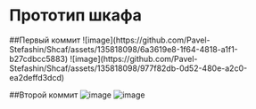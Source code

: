 <h1>Прототип шкафа</h1>
##Первый коммит
![image](https://github.com/Pavel-Stefashin/Shcaf/assets/135818098/6a3619e8-1f64-4818-a1f1-b27cdbcc5883)
![image](https://github.com/Pavel-Stefashin/Shcaf/assets/135818098/977f82db-0d52-480e-a2c0-ea2deffd3dcd)

##Второй коммит
![image](https://github.com/Pavel-Stefashin/Shcaf/assets/135818098/1b048a48-db14-402e-bd5f-fdf75d906d1c)
![image](https://github.com/Pavel-Stefashin/Shcaf/assets/135818098/a937af92-0f62-400b-b876-b2b1eae7ec87)
